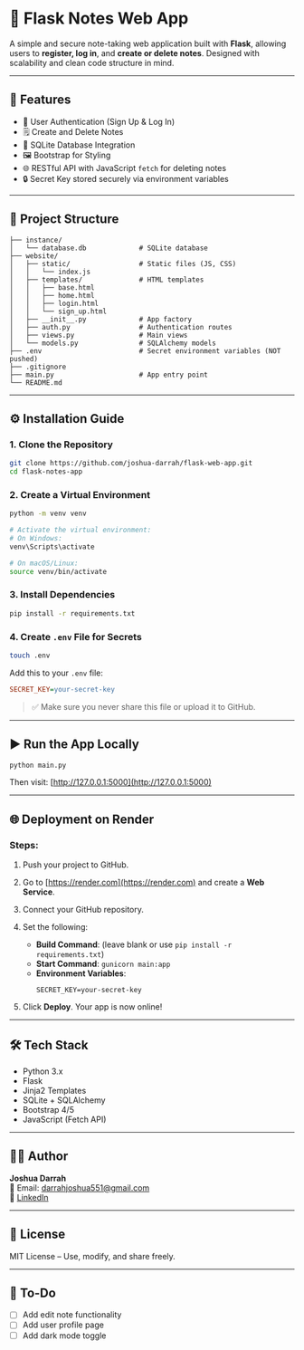 # 📝 Flask Notes Web App

A simple and secure note-taking web application built with **Flask**, allowing users to **register, log in**, and **create or delete notes**. Designed with scalability and clean code structure in mind.

---

## 🚀 Features

- 🔐 User Authentication (Sign Up & Log In)  
- 🗒️ Create and Delete Notes  
- 📁 SQLite Database Integration  
- 🖼️ Bootstrap for Styling  
- 🌐 RESTful API with JavaScript `fetch` for deleting notes  
- 🔒 Secret Key stored securely via environment variables  

---

## 📁 Project Structure

```
├── instance/  
│   └── database.db             # SQLite database  
├── website/  
│   ├── static/                 # Static files (JS, CSS)  
│   │   └── index.js  
│   ├── templates/              # HTML templates  
│   │   ├── base.html  
│   │   ├── home.html  
│   │   ├── login.html  
│   │   └── sign_up.html  
│   ├── __init__.py             # App factory  
│   ├── auth.py                 # Authentication routes  
│   ├── views.py                # Main views  
│   └── models.py               # SQLAlchemy models  
├── .env                        # Secret environment variables (NOT pushed)  
├── .gitignore  
├── main.py                     # App entry point  
└── README.md
```

---

## ⚙️ Installation Guide

### 1. Clone the Repository

```bash
git clone https://github.com/joshua-darrah/flask-web-app.git
cd flask-notes-app
```

### 2. Create a Virtual Environment

```bash
python -m venv venv

# Activate the virtual environment:
# On Windows:
venv\Scripts\activate

# On macOS/Linux:
source venv/bin/activate
```

### 3. Install Dependencies

```bash
pip install -r requirements.txt
```

### 4. Create `.env` File for Secrets

```bash
touch .env
```

Add this to your `.env` file:

```ini
SECRET_KEY=your-secret-key
```

> ✅ Make sure you never share this file or upload it to GitHub.

---

## ▶️ Run the App Locally

```bash
python main.py
```

Then visit: [http://127.0.0.1:5000](http://127.0.0.1:5000)

---

## 🌐 Deployment on Render

### Steps:

1. Push your project to GitHub.
2. Go to [https://render.com](https://render.com) and create a **Web Service**.
3. Connect your GitHub repository.
4. Set the following:
   - **Build Command**: (leave blank or use `pip install -r requirements.txt`)
   - **Start Command**: `gunicorn main:app`
   - **Environment Variables**:
     ```env
     SECRET_KEY=your-secret-key
     ```

5. Click **Deploy**. Your app is now online!

---

## 🛠️ Tech Stack

- Python 3.x  
- Flask  
- Jinja2 Templates  
- SQLite + SQLAlchemy  
- Bootstrap 4/5  
- JavaScript (Fetch API)

---

## 🙋‍♂️ Author

**Joshua Darrah**  
📧 Email: darrahjoshua551@gmail.com  
🔗 [LinkedIn](https://www.linkedin.com/in/joshuadarrah)

---

## 📜 License

MIT License – Use, modify, and share freely.

---

## 📌 To-Do

- [ ] Add edit note functionality  
- [ ] Add user profile page  
- [ ] Add dark mode toggle  
